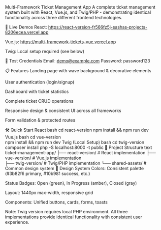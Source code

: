 Multi-Framework Ticket Management App
A complete ticket management system built with React, Vue.js, and Twig/PHP - demonstrating identical functionality across three different frontend technologies.

🚀 Live Demos
React: https://react-version-fr566fz5j-sashas-projects-8206ecea.vercel.app

Vue.js: https://multi-framework-tickets-vue.vercel.app

Twig: Local setup required (see below)

🔐 Test Credentials
Email: demo@example.com
Password: password123

📋 Features
Landing page with wave background & decorative elements

User authentication (login/signup)

Dashboard with ticket statistics

Complete ticket CRUD operations

Responsive design & consistent UI across all frameworks

Form validation & protected routes

🛠️ Quick Start
React
bash
cd react-version
npm install && npm run dev
Vue.js
bash
cd vue-version  
npm install && npm run dev
Twig (Local Setup)
bash
cd twig-version
composer install
php -S localhost:8000 -t public
🎯 Project Structure
text
ticket-management-app/
├── react-version/     # React implementation
├── vue-version/       # Vue.js implementation  
├── twig-version/      # Twig/PHP implementation
└── shared-assets/     # Common design system
🎨 Design System
Colors: Consistent palette (#3b82f6 primary, #10b981 success, etc.)

Status Badges: Open (green), In Progress (amber), Closed (gray)

Layout: 1440px max-width, responsive grid

Components: Unified buttons, cards, forms, toasts

Note: Twig version requires local PHP environment. All three implementations provide identical functionality with consistent user experience.
